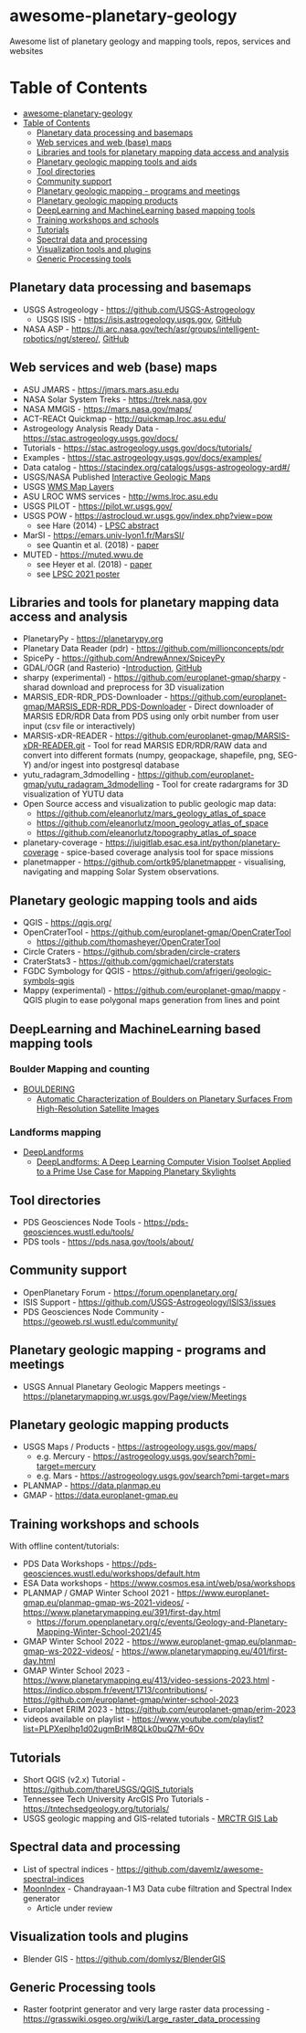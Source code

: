 # awesome-planetary-geology
Awesome list of planetary geology and mapping tools, repos, services and websites

Table of Contents
=================

- [awesome-planetary-geology](#awesome-planetary-geology)
- [Table of Contents](#table-of-contents)
  - [Planetary data processing and basemaps](#planetary-data-processing-and-basemaps)
  - [Web services and web (base) maps](#web-services-and-web-base-maps)
  - [Libraries and tools for planetary mapping data access and analysis](#libraries-and-tools-for-planetary-mapping-data-access-and-analysis)
  - [Planetary geologic mapping tools and aids](#planetary-geologic-mapping-tools-and-aids)
  - [Tool directories](#tool-directories)
  - [Community support](#community-support)
  - [Planetary geologic mapping - programs and meetings](#planetary-geologic-mapping---programs-and-meetings)
  - [Planetary geologic mapping products](#planetary-geologic-mapping-products)
  - [DeepLearning and MachineLearning based mapping tools](#DeepLearning-and-MachineLearning-based-mapping-tools)
  - [Training workshops and schools](#training-workshops-and-schools)
  - [Tutorials](#tutorials)
  - [Spectral data and processing](#spectral-data-and-processing)
  - [Visualization tools and plugins](#visualization-tools-and-plugins)
  - [Generic Processing tools](#generic-processing-tools)

## Planetary data processing and basemaps 

* USGS Astrogeology - https://github.com/USGS-Astrogeology
  * USGS ISIS - https://isis.astrogeology.usgs.gov, [GitHub](https://github.com/DOI-USGS/ISIS3)
* NASA ASP - https://ti.arc.nasa.gov/tech/asr/groups/intelligent-robotics/ngt/stereo/, [GitHub](https://github.com/NeoGeographyToolkit/StereoPipeline/)

## Web services and web (base) maps
* ASU JMARS - https://jmars.mars.asu.edu
* NASA Solar System Treks - https://trek.nasa.gov
* NASA MMGIS - https://mars.nasa.gov/maps/
* ACT-REACt Quickmap - http://quickmap.lroc.asu.edu/
* Astrogeology Analysis Ready Data - https://stac.astrogeology.usgs.gov/docs/
 * Tutorials - https://stac.astrogeology.usgs.gov/docs/tutorials/
 * Examples - https://stac.astrogeology.usgs.gov/docs/examples/
 * Data catalog - https://stacindex.org/catalogs/usgs-astrogeology-ard#/
* USGS/NASA Published [Interactive Geologic Maps](https://www.usgs.gov/special-topics/planetary-geologic-mapping/interactive-planetary-maps) 
* USGS [WMS Map Layers](https://astrowebmaps.wr.usgs.gov/webmapatlas/Layers/maps.html)
* ASU LROC WMS services - http://wms.lroc.asu.edu
* USGS PILOT - https://pilot.wr.usgs.gov/
* USGS POW - https://astrocloud.wr.usgs.gov/index.php?view=pow
  * see Hare (2014) - [LPSC abstract](https://www.hou.usra.edu/meetings/lpsc2014/pdf/2474.pdf)
* MarSI - https://emars.univ-lyon1.fr/MarsSI/
  * see Quantin et al. (2018) - [paper](https://doi.org/10.1016/j.pss.2017.09.014)
* MUTED - https://muted.wwu.de
  * see Heyer et al. (2018) - [paper](https://doi.org/10.1016/j.pss.2018.04.015)
  * see [LPSC 2021 poster](https://lpsc2021.ipostersessions.com/?s=2B-4F-E6-05-BE-A2-7E-7E-C8-67-C5-7F-33-20-0A-F4)
   
## Libraries and tools for planetary mapping data access and analysis 

* PlanetaryPy - https://planetarypy.org
* Planetary Data Reader (pdr) - https://github.com/millionconcepts/pdr
* SpicePy - https://github.com/AndrewAnnex/SpiceyPy
* GDAL/OGR (and Rasterio) -[Introduction](https://github.com/pds-data-dictionaries/ldd-cart/wiki/Introduction-to-Planetary-Updates-and-Tips-for-using-GDAL-3.x), [GitHub](https://github.com/OSGeo/gdal)
* sharpy (experimental) - https://github.com/europlanet-gmap/sharpy - sharad download and preprocess for 3D visualization
* MARSIS_EDR-RDR_PDS-Downloader - https://github.com/europlanet-gmap/MARSIS_EDR-RDR_PDS-Downloader - Direct downloader of MARSIS EDR/RDR Data from PDS using only orbit number from user input (csv file or interactively)
* MARSIS-xDR-READER - https://github.com/europlanet-gmap/MARSIS-xDR-READER.git - Tool for read MARSIS EDR/RDR/RAW data and convert into different formats (numpy, geopackage, shapefile, png, SEG-Y) and/or ingest into postgresql database
* yutu_radagram_3dmodelling - https://github.com/europlanet-gmap/yutu_radagram_3dmodelling - Tool for create radargrams for 3D visualization of YUTU data
* Open Source access and visualization to public geologic map data:
  * https://github.com/eleanorlutz/mars_geology_atlas_of_space
  * https://github.com/eleanorlutz/moon_geology_atlas_of_space
  * https://github.com/eleanorlutz/topography_atlas_of_space
* planetary-coverage - https://juigitlab.esac.esa.int/python/planetary-coverage - spice-based coverage analysis tool for space missions
* planetmapper - https://github.com/ortk95/planetmapper - visualising, navigating and mapping Solar System observations.

## Planetary geologic mapping tools and aids

* QGIS - https://qgis.org/
* OpenCraterTool - https://github.com/europlanet-gmap/OpenCraterTool
  * https://github.com/thomasheyer/OpenCraterTool
* Circle Craters - https://github.com/sbraden/circle-craters
* CraterStats3 - https://github.com/ggmichael/craterstats
* FGDC Symbology for QGIS - https://github.com/afrigeri/geologic-symbols-qgis
* Mappy (experimental) - https://github.com/europlanet-gmap/mappy - QGIS plugin to ease polygonal maps generation from lines and point

## DeepLearning and MachineLearning based mapping tools
### Boulder Mapping and counting
* [BOULDERING](https://github.com/astroNils)
  * [Automatic Characterization of Boulders on Planetary Surfaces From High-Resolution Satellite Images](https://agupubs.onlinelibrary.wiley.com/doi/full/10.1029/2023JE008013)
### Landforms mapping
  * [DeepLandforms](https://github.com/europlanet-gmap/DeepLandforms)
    * [DeepLandforms: A Deep Learning Computer Vision Toolset Applied to a Prime Use Case for Mapping Planetary Skylights](https://agupubs.onlinelibrary.wiley.com/doi/10.1029/2022EA002278)
## Tool directories
* PDS Geosciences Node Tools - https://pds-geosciences.wustl.edu/tools/
* PDS tools - https://pds.nasa.gov/tools/about/

## Community support

* OpenPlanetary Forum - https://forum.openplanetary.org/
* ISIS Support - https://github.com/USGS-Astrogeology/ISIS3/issues
* PDS Geosciences Node Community - https://geoweb.rsl.wustl.edu/community/ 

## Planetary geologic mapping - programs and meetings

* USGS Annual Planetary Geologic Mappers meetings - https://planetarymapping.wr.usgs.gov/Page/view/Meetings

## Planetary geologic mapping products

* USGS Maps / Products - https://astrogeology.usgs.gov/maps/
  * e.g. Mercury - https://astrogeology.usgs.gov/search?pmi-target=mercury
  * e.g. Mars - https://astrogeology.usgs.gov/search?pmi-target=mars
* PLANMAP - https://data.planmap.eu
* GMAP - https://data.europlanet-gmap.eu

## Training workshops and schools
With offline content/tutorials:

* PDS Data Workshops - https://pds-geosciences.wustl.edu/workshops/default.htm
* ESA Data workshops - https://www.cosmos.esa.int/web/psa/workshops
* PLANMAP / GMAP Winter School 2021 - https://www.europlanet-gmap.eu/planmap-gmap-ws-2021-videos/ - https://www.planetarymapping.eu/391/first-day.html
  * https://forum.openplanetary.org/c/events/Geology-and-Planetary-Mapping-Winter-School-2021/45
* GMAP Winter School 2022 - https://www.europlanet-gmap.eu/planmap-gmap-ws-2022-videos/ - https://www.planetarymapping.eu/401/first-day.html
* GMAP Winter School 2023 - https://www.planetarymapping.eu/413/video-sessions-2023.html - https://indico.obspm.fr/event/1713/contributions/ - https://github.com/europlanet-gmap/winter-school-2023
* Europlanet ERIM 2023 - https://github.com/europlanet-gmap/erim-2023
 * videos available on playlist - https://www.youtube.com/playlist?list=PLPXeplhp1d02ugmBrIM8QLk0buQ7M-6Ov

## Tutorials 
* Short QGIS (v2.x) Tutorial - https://github.com/thareUSGS/QGIS_tutorials
* Tennessee Tech University ArcGIS Pro Tutorials - https://tntechsedgeology.org/tutorials/
* USGS geologic mapping and GIS-related tutorials - [MRCTR GIS Lab](https://www.usgs.gov/special-topics/planetary-geologic-mapping/planetary-mapping-and-gis-tutorials)

## Spectral data and processing
* List of spectral indices - https://github.com/davemlz/awesome-spectral-indices
* [MoonIndex](https://github.com/europlanet-gmap/MoonIndex) - Chandrayaan-1 M3 Data cube filtration and Spectral Index generator
  * Article under review

## Visualization tools and plugins
* Blender GIS - https://github.com/domlysz/BlenderGIS

## Generic Processing tools
* Raster footprint generator and very large raster data processing - https://grasswiki.osgeo.org/wiki/Large_raster_data_processing
